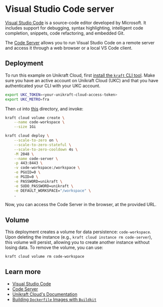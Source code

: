 # Visual Studio Code server

[Visual Studio Code](https://code.visualstudio.com/) is a source-code editor developed by Microsoft. It includes support for debugging, syntax highlighting, intelligent code completion, snippets, code refactoring, and embedded Git.

The [Code Server](https://code.visualstudio.com/docs/remote/vscode-server) allows you to run Visual Studio Code on a remote server and access it through a web browser
or a local VS Code client.

## Deployment

To run this example on Unikraft Cloud, first [install the `kraft` CLI tool](https://unikraft.org/docs/cli). Make sure you have an active account on Unikraft Cloud (UKC) and that you have authenticated your CLI with your UKC account.

```bash
export UKC_TOKEN=<your-unikraft-cloud-access-token>
export UKC_METRO=fra
```

Then `cd` into [this](.) directory, and invoke:

```bash
kraft cloud volume create \
    --name code-workspace \
    --size 1Gi

kraft cloud deploy \
    --scale-to-zero on \
    --scale-to-zero-stateful \
    --scale-to-zero-cooldown 4s \
    -M 2048 \
    --name code-server \
    -p 443:8443 \
    -v code-workspace:/workspace \
    -e PGUID=0 \
    -e PGID=0 \
    -e PASSWORD=unikraft \
    -e SUDO_PASSWORD=unikraft \
    -e DEFAULT_WORKSPACE="/workspace" \
    .
```

Now, you can access the Code Server in the browser, at the provided URL.

## Volume

This deployment creates a volume for data persistence: `code-workspace`.
Upon deleting the instance (e.g., `kraft cloud instance rm code-server`), this volume will persist, allowing you to create another instance without losing data.
To remove the volume, you can use:

```bash
kraft cloud volume rm code-workspace
```

## Learn more

- [Visual Studio Code](https://code.visualstudio.com/)
- [Code Server](https://code.visualstudio.com/docs/remote/vscode-server)
- [Unikraft Cloud's Documentation](https://unikraft.cloud/docs/)
- [Building `Dockerfile` Images with `Buildkit`](https://unikraft.org/guides/building-dockerfile-images-with-buildkit)